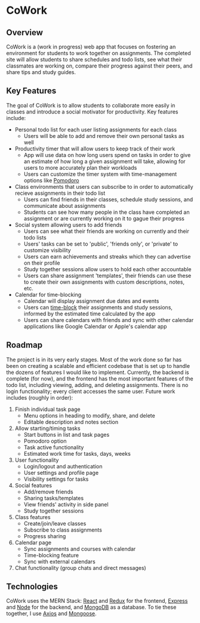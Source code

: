 # CoWork

## Overview

CoWork is a (work in progress) web app that focuses on fostering an environment for students to work together on assignments. The completed site will allow students to share schedules and todo lists, see what their classmates are working on, compare their progress against their peers, and share tips and study guides.

## Key Features

The goal of CoWork is to allow students to collaborate more easily in classes and introduce a social motivator for productivity. Key features include:

- Personal todo list for each user listing assignments for each class
    - Users will be able to add and remove their own personal tasks as well
- Productivity timer that will allow users to keep track of their work
    - App will use data on how long users spend on tasks in order to give an estimate of how long a given assignment will take, allowing for users to more accurately plan their workloads
    - Users can customize the timer system with time-management options like [Pomodoro](https://en.wikipedia.org/wiki/Pomodoro_Technique)
- Class environments that users can subscribe to in order to automatically recieve assignments in their todo list
    - Users can find friends in their classes, schedule study sessions, and communicate about assignments
    - Students can see how many people in the class have completed an assignment or are currently working on it to gague their progress
- Social system allowing users to add friends
    - Users can see what their friends are working on currently and their todo lists
    - Users' tasks can be set to 'public', 'friends only', or 'private' to customize visibility
    - Users can earn achievements and streaks which they can advertise on their profile
    - Study together sessions allow users to hold each other accountable
    - Users can share assignment 'templates', their friends can use these to create their own assignments with custom descriptions, notes, etc.
- Calendar for time-blocking
    - Calendar will display assignment due dates and events
    - Users can [time-block](https://en.wikipedia.org/wiki/Timeblocking) their assignments and study sessions, informed by the estimated time calculated by the app
    - Users can share calendars with friends and sync with other calendar applications like Google Calendar or Apple's calendar app

## Roadmap

The project is in its very early stages. Most of the work done so far has been on creating a scalable and efficient codebase that is set up to handle the dozens of features I would like to implement. Currently, the backend is complete (for now), and the frontend has the most important features of the todo list, including viewing, adding, and deleting assignments. There is no login functionality; every client accesses the same user. Future work includes (roughly in order):

1. Finish individual task page
    - Menu options in heading to modify, share, and delete
    - Editable description and notes section
2. Allow starting/timing tasks
    - Start buttons in list and task pages
    - Pomodoro option
    - Task active functionality
    - Estimated work time for tasks, days, weeks
3. User functionality
    - Login/logout and authentication
    - User settings and profile page
    - Visibility settings for tasks
4. Social features
    - Add/remove friends
    - Sharing tasks/templates
    - View friends' activity in side panel
    - Study together sessions
5. Class features
    - Create/join/leave classes
    - Subscribe to class assignments
    - Progress sharing
6. Calendar page
    - Sync assignments and courses with calendar
    - Time-blocking feature
    - Sync with external calendars
7. Chat functionality (group chats and direct messages)

## Technologies

CoWork uses the MERN Stack: [React](https://reactjs.org/) and [Redux](https://redux.js.org/) for the frontend, [Express](https://expressjs.com/) and [Node](https://nodejs.org/en/) for the backend, and [MongoDB](https://www.mongodb.com/) as a database. To tie these together, I use [Axios](https://axios-http.com/docs/intro) and [Mongoose](https://mongoosejs.com/).
    
